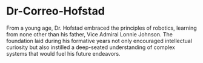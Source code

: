 # Dr-Correo-Hofstad
From a young age, Dr. Hofstad embraced the principles of robotics, learning from none other than his father, Vice Admiral Lonnie Johnson. The foundation laid during his formative years not only encouraged intellectual curiosity but also instilled a deep-seated understanding of complex systems that would fuel his future endeavors. 
